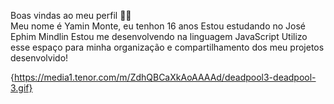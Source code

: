 Boas vindas ao meu perfil 💙💙                                                                                                                                                         
  Meu nome é Yamin Monte, eu tenhon 16 anos 
Estou estudando no José Ephim Mindlin
Estou me desenvolvendo na linguagem JavaScript
Utilizo esse espaço para minha organização e compartilhamento dos meu projetos desenvolvido!

{https://media1.tenor.com/m/ZdhQBCaXkAoAAAAd/deadpool3-deadpool-3.gif}
